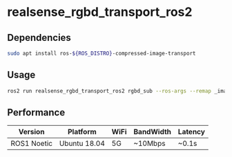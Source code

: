 # realsense_rgbd_transport_ros2

## Dependencies
```bash
sudo apt install ros-${ROS_DISTRO}-compressed-image-transport
```

## Usage
```bash
ros2 run realsense_rgbd_transport_ros2 rgbd_sub --ros-args --remap _image_transport:=compressed
```

## Performance
|Version|Platform|WiFi|BandWidth|Latency|
|-|-|-|-|-|
|ROS1 Noetic|Ubuntu 18.04|5G|~10Mbps|~0.1s|